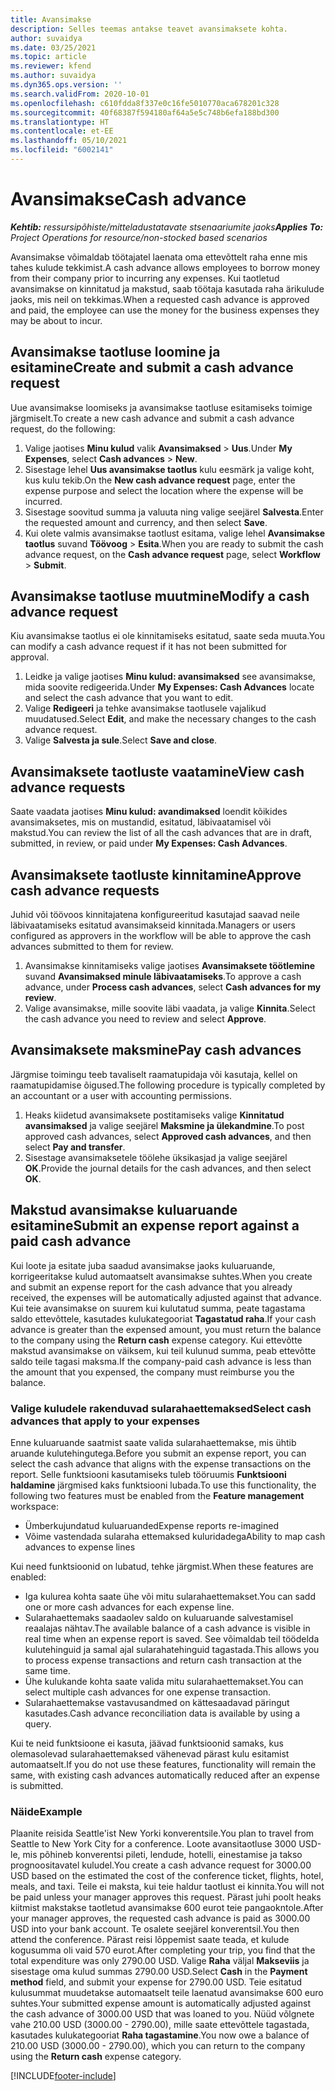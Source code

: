 ```yaml
---
title: Avansimakse
description: Selles teemas antakse teavet avansimaksete kohta.
author: suvaidya
ms.date: 03/25/2021
ms.topic: article
ms.reviewer: kfend
ms.author: suvaidya
ms.dyn365.ops.version: ''
ms.search.validFrom: 2020-10-01
ms.openlocfilehash: c610fdda8f337e0c16fe5010770aca678201c328
ms.sourcegitcommit: 40f68387f594180af64a5e5c748b6efa188bd300
ms.translationtype: HT
ms.contentlocale: et-EE
ms.lasthandoff: 05/10/2021
ms.locfileid: "6002141"
---
```

# <a name="cash-advance"></a><span data-ttu-id="acfc6-103">Avansimakse</span><span class="sxs-lookup"><span data-stu-id="acfc6-103">Cash advance</span></span>

<span data-ttu-id="acfc6-104">_**Kehtib:** ressursipõhiste/mitteladustatavate stsenaariumite jaoks_</span><span class="sxs-lookup"><span data-stu-id="acfc6-104">_**Applies To:** Project Operations for resource/non-stocked based scenarios_</span></span>

<span data-ttu-id="acfc6-105">Avansimakse võimaldab töötajatel laenata oma ettevõttelt raha enne mis tahes kulude tekkimist.</span><span class="sxs-lookup"><span data-stu-id="acfc6-105">A cash advance allows employees to borrow money from their company prior to incurring any expenses.</span></span> <span data-ttu-id="acfc6-106">Kui taotletud avansimakse on kinnitatud ja makstud, saab töötaja kasutada raha ärikulude jaoks, mis neil on tekkimas.</span><span class="sxs-lookup"><span data-stu-id="acfc6-106">When a requested cash advance is approved and paid, the employee can use the money for the business expenses they may be about to incur.</span></span> 

## <a name="create-and-submit-a-cash-advance-request"></a><span data-ttu-id="acfc6-107">Avansimakse taotluse loomine ja esitamine</span><span class="sxs-lookup"><span data-stu-id="acfc6-107">Create and submit a cash advance request</span></span>
<span data-ttu-id="acfc6-108">Uue avansimakse loomiseks ja avansimakse taotluse esitamiseks toimige järgmiselt.</span><span class="sxs-lookup"><span data-stu-id="acfc6-108">To create a new cash advance and submit a cash advance request, do the following:</span></span> 

1. <span data-ttu-id="acfc6-109">Valige jaotises **Minu kulud** valik **Avansimaksed** > **Uus**.</span><span class="sxs-lookup"><span data-stu-id="acfc6-109">Under **My Expenses**, select **Cash advances** > **New**.</span></span> 
2. <span data-ttu-id="acfc6-110">Sisestage lehel **Uus avansimakse taotlus** kulu eesmärk ja valige koht, kus kulu tekib.</span><span class="sxs-lookup"><span data-stu-id="acfc6-110">On the **New cash advance request** page, enter the expense purpose and select the location where the expense will be incurred.</span></span>
3. <span data-ttu-id="acfc6-111">Sisestage soovitud summa ja valuuta ning valige seejärel **Salvesta**.</span><span class="sxs-lookup"><span data-stu-id="acfc6-111">Enter the requested amount and currency, and then select **Save**.</span></span> 
4. <span data-ttu-id="acfc6-112">Kui olete valmis avansimakse taotlust esitama, valige lehel **Avansimakse taotlus** suvand **Töövoog** > **Esita**.</span><span class="sxs-lookup"><span data-stu-id="acfc6-112">When you are ready to submit the cash advance request, on the **Cash advance request** page, select **Workflow** > **Submit**.</span></span>

## <a name="modify-a-cash-advance-request"></a><span data-ttu-id="acfc6-113">Avansimakse taotluse muutmine</span><span class="sxs-lookup"><span data-stu-id="acfc6-113">Modify a cash advance request</span></span>

<span data-ttu-id="acfc6-114">Kiu avansimakse taotlus ei ole kinnitamiseks esitatud, saate seda muuta.</span><span class="sxs-lookup"><span data-stu-id="acfc6-114">You can modify a cash advance request if it has not been submitted for approval.</span></span>

1. <span data-ttu-id="acfc6-115">Leidke ja valige jaotises **Minu kulud: avansimaksed** see avansimakse, mida soovite redigeerida.</span><span class="sxs-lookup"><span data-stu-id="acfc6-115">Under **My Expenses: Cash Advances** locate and select the cash advance that you want to edit.</span></span>
2. <span data-ttu-id="acfc6-116">Valige **Redigeeri** ja tehke avansimakse taotlusele vajalikud muudatused.</span><span class="sxs-lookup"><span data-stu-id="acfc6-116">Select **Edit**, and make the necessary changes to the cash advance request.</span></span> 
3. <span data-ttu-id="acfc6-117">Valige **Salvesta ja sule**.</span><span class="sxs-lookup"><span data-stu-id="acfc6-117">Select **Save and close**.</span></span>


## <a name="view-cash-advance-requests"></a><span data-ttu-id="acfc6-118">Avansimaksete taotluste vaatamine</span><span class="sxs-lookup"><span data-stu-id="acfc6-118">View cash advance requests</span></span>
<span data-ttu-id="acfc6-119">Saate vaadata jaotises **Minu kulud: avandimaksed** loendit kõikides avansimaksetes, mis on mustandid, esitatud, läbivaatamisel või makstud.</span><span class="sxs-lookup"><span data-stu-id="acfc6-119">You can review the list of all the cash advances that are in draft, submitted, in review, or paid under **My Expenses: Cash Advances**.</span></span> 

## <a name="approve-cash-advance-requests"></a><span data-ttu-id="acfc6-120">Avansimaksete taotluste kinnitamine</span><span class="sxs-lookup"><span data-stu-id="acfc6-120">Approve cash advance requests</span></span>

<span data-ttu-id="acfc6-121">Juhid või töövoos kinnitajatena konfigureeritud kasutajad saavad neile läbivaatamiseks esitatud avansimakseid kinnitada.</span><span class="sxs-lookup"><span data-stu-id="acfc6-121">Managers or users configured as approvers in the workflow will be able to approve the cash advances submitted to them for review.</span></span> 

1. <span data-ttu-id="acfc6-122">Avansimakse kinnitamiseks valige jaotises **Avansimaksete töötlemine** suvand **Avansimaksed minule läbivaatamiseks**.</span><span class="sxs-lookup"><span data-stu-id="acfc6-122">To approve a cash advance, under **Process cash advances**, select **Cash advances for my review**.</span></span>
2. <span data-ttu-id="acfc6-123">Valige avansimakse, mille soovite läbi vaadata, ja valige **Kinnita**.</span><span class="sxs-lookup"><span data-stu-id="acfc6-123">Select the cash advance you need to review and select **Approve**.</span></span>  

## <a name="pay-cash-advances"></a><span data-ttu-id="acfc6-124">Avansimaksete maksmine</span><span class="sxs-lookup"><span data-stu-id="acfc6-124">Pay cash advances</span></span> 
<span data-ttu-id="acfc6-125">Järgmise toimingu teeb tavaliselt raamatupidaja või kasutaja, kellel on raamatupidamise õigused.</span><span class="sxs-lookup"><span data-stu-id="acfc6-125">The following procedure is typically completed by an accountant or a user with accounting permissions.</span></span>

1. <span data-ttu-id="acfc6-126">Heaks kiidetud avansimaksete postitamiseks valige **Kinnitatud avansimaksed** ja valige seejärel **Maksmine ja ülekandmine**.</span><span class="sxs-lookup"><span data-stu-id="acfc6-126">To post approved cash advances, select **Approved cash advances**, and then select **Pay and transfer**.</span></span>  
2. <span data-ttu-id="acfc6-127">Sisestage avansimaksetele töölehe üksikasjad ja valige seejärel **OK**.</span><span class="sxs-lookup"><span data-stu-id="acfc6-127">Provide the journal details for the cash advances, and then select **OK**.</span></span> 

## <a name="submit-an-expense-report-against-a-paid-cash-advance"></a><span data-ttu-id="acfc6-128">Makstud avansimakse kuluaruande esitamine</span><span class="sxs-lookup"><span data-stu-id="acfc6-128">Submit an expense report against a paid cash advance</span></span> 

<span data-ttu-id="acfc6-129">Kui loote ja esitate juba saadud avansimakse jaoks kuluaruande, korrigeeritakse kulud automaatselt avansimakse suhtes.</span><span class="sxs-lookup"><span data-stu-id="acfc6-129">When you create and submit an expense report for the cash advance that you already received, the expenses will be automatically adjusted against that advance.</span></span> <span data-ttu-id="acfc6-130">Kui teie avansimakse on suurem kui kulutatud summa, peate tagastama saldo ettevõttele, kasutades kulukategooriat **Tagastatud raha**.</span><span class="sxs-lookup"><span data-stu-id="acfc6-130">If your cash advance is greater than the expensed amount, you must return the balance to the company using the **Return cash** expense category.</span></span> <span data-ttu-id="acfc6-131">Kui ettevõtte makstud avansimakse on väiksem, kui teil kulunud summa, peab ettevõtte saldo teile tagasi maksma.</span><span class="sxs-lookup"><span data-stu-id="acfc6-131">If the company-paid cash advance is less than the amount that you expensed, the company must reimburse you the balance.</span></span> 

### <a name="select-cash-advances-that-apply-to-your-expenses"></a><span data-ttu-id="acfc6-132">Valige kuludele rakenduvad sularahaettemaksed</span><span class="sxs-lookup"><span data-stu-id="acfc6-132">Select cash advances that apply to your expenses</span></span>
<span data-ttu-id="acfc6-133">Enne kuluaruande saatmist saate valida sularahaettemakse, mis ühtib aruande kulutehingutega.</span><span class="sxs-lookup"><span data-stu-id="acfc6-133">Before you submit an expense report, you can select the cash advance that aligns with the expense transactions on the report.</span></span> <span data-ttu-id="acfc6-134">Selle funktsiooni kasutamiseks tuleb tööruumis **Funktsiooni haldamine** järgmised kaks funktsiooni lubada.</span><span class="sxs-lookup"><span data-stu-id="acfc6-134">To use this functionality, the following two features must be enabled from the **Feature management** workspace:</span></span>

  - <span data-ttu-id="acfc6-135">Ümberkujundatud kuluaruanded</span><span class="sxs-lookup"><span data-stu-id="acfc6-135">Expense reports re-imagined</span></span>
  - <span data-ttu-id="acfc6-136">Võime vastendada sularaha ettemaksed kuluridadega</span><span class="sxs-lookup"><span data-stu-id="acfc6-136">Ability to map cash advances to expense lines</span></span>
 
 <span data-ttu-id="acfc6-137">Kui need funktsioonid on lubatud, tehke järgmist.</span><span class="sxs-lookup"><span data-stu-id="acfc6-137">When these features are enabled:</span></span>
 
  - <span data-ttu-id="acfc6-138">Iga kulurea kohta saate ühe või mitu sularahaettemakset.</span><span class="sxs-lookup"><span data-stu-id="acfc6-138">You can sadd one or more cash advances for each expense line.</span></span>
  - <span data-ttu-id="acfc6-139">Sularahaettemaks saadaolev saldo on kuluaruande salvestamisel reaalajas nähtav.</span><span class="sxs-lookup"><span data-stu-id="acfc6-139">The available balance of a cash advance is visible in real time when an expense report is saved.</span></span> <span data-ttu-id="acfc6-140">See võimaldab teil töödelda kulutehinguid ja samal ajal sularahatehinguid tagastada.</span><span class="sxs-lookup"><span data-stu-id="acfc6-140">This allows you to process expense transactions and return cash transaction at the same time.</span></span>
  - <span data-ttu-id="acfc6-141">Ühe kulukande kohta saate valida mitu sularahaettemakset.</span><span class="sxs-lookup"><span data-stu-id="acfc6-141">You can select multiple cash advances for one expense transaction.</span></span>
  - <span data-ttu-id="acfc6-142">Sularahaettemakse vastavusandmed on kättesaadavad päringut kasutades.</span><span class="sxs-lookup"><span data-stu-id="acfc6-142">Cash advance reconciliation data is available by using a query.</span></span> 
 
<span data-ttu-id="acfc6-143">Kui te neid funktsioone ei kasuta, jäävad funktsioonid samaks, kus olemasolevad sularahaettemaksed vähenevad pärast kulu esitamist automaatselt.</span><span class="sxs-lookup"><span data-stu-id="acfc6-143">If you do not use these features, functionality will remain the same, with existing cash advances automatically reduced after an expense is submitted.</span></span>

### <a name="example"></a><span data-ttu-id="acfc6-144">Näide</span><span class="sxs-lookup"><span data-stu-id="acfc6-144">Example</span></span> 
<span data-ttu-id="acfc6-145">Plaanite reisida Seattle'ist New Yorki konverentsile.</span><span class="sxs-lookup"><span data-stu-id="acfc6-145">You plan to travel from Seattle to New York City for a conference.</span></span> <span data-ttu-id="acfc6-146">Loote avansitaotluse 3000 USD-le, mis põhineb konverentsi pileti, lendude, hotelli, einestamise ja takso prognoositavatel kuludel.</span><span class="sxs-lookup"><span data-stu-id="acfc6-146">You create a cash advance request for 3000.00 USD based on the estimated the cost of the conference ticket, flights, hotel, meals, and taxi.</span></span> <span data-ttu-id="acfc6-147">Teile ei maksta, kui teie haldur taotlust ei kinnita.</span><span class="sxs-lookup"><span data-stu-id="acfc6-147">You will not be paid unless your manager approves this request.</span></span> <span data-ttu-id="acfc6-148">Pärast juhi poolt heaks kiitmist makstakse taotletud avansimakse 600 eurot teie pangaokntole.</span><span class="sxs-lookup"><span data-stu-id="acfc6-148">After your manager approves, the requested cash advance is paid as 3000.00 USD into your bank account.</span></span> <span data-ttu-id="acfc6-149">Te osalete seejärel konverentsil.</span><span class="sxs-lookup"><span data-stu-id="acfc6-149">You then attend the conference.</span></span> <span data-ttu-id="acfc6-150">Pärast reisi lõppemist saate teada, et kulude kogusumma oli vaid 570 eurot.</span><span class="sxs-lookup"><span data-stu-id="acfc6-150">After completing your trip, you find that the total expenditure was only 2790.00 USD.</span></span> <span data-ttu-id="acfc6-151">Valige **Raha** väljal **Makseviis** ja sisestage oma kulud summas 2790.00 USD.</span><span class="sxs-lookup"><span data-stu-id="acfc6-151">Select **Cash** in the **Payment method** field, and submit your expense for 2790.00 USD.</span></span> <span data-ttu-id="acfc6-152">Teie esitatud kulusummat muudetakse automaatselt teile laenatud avansimakse 600 euro suhtes.</span><span class="sxs-lookup"><span data-stu-id="acfc6-152">Your submitted expense amount is automatically adjusted against the cash advance of 3000.00 USD that was loaned to you.</span></span> <span data-ttu-id="acfc6-153">Nüüd võlgnete vahe 210.00 USD (3000.00 - 2790.00), mille saate ettevõttele tagastada, kasutades kulukategooriat **Raha tagastamine**.</span><span class="sxs-lookup"><span data-stu-id="acfc6-153">You now owe a balance of 210.00 USD (3000.00 - 2790.00), which you can return to the company using the **Return cash** expense category.</span></span>



[!INCLUDE[footer-include](../includes/footer-banner.md)]
